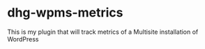 # dhg-wpms-metrics
This is my plugin that will track metrics of a Multisite installation of WordPress

